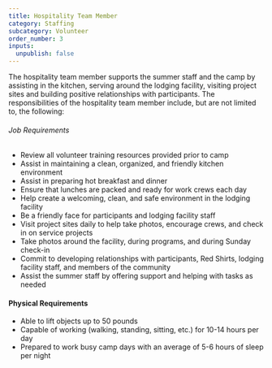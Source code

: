 ```yaml
---
title: Hospitality Team Member
category: Staffing
subcategory: Volunteer
order_number: 3
inputs:
  unpublish: false
---
```

The hospitality team member supports the summer staff and the camp by assisting in the kitchen, serving around the lodging facility, visiting project sites and building positive relationships with participants. The responsibilities of the hospitality team member include, but are not limited to, the following:

###### Job Requirements

* Review all volunteer training resources provided prior to camp
* Assist in maintaining a clean, organized, and friendly kitchen environment
* Assist in preparing hot breakfast and dinner
* Ensure that lunches are packed and ready for work crews each day
* Help create a welcoming, clean, and safe environment in the lodging facility
* Be a friendly face for participants and lodging facility staff
* Visit project sites daily to help take photos, encourage crews, and check in on service projects
* Take photos around the facility, during programs, and during Sunday check-in
* Commit to developing relationships with participants, Red Shirts, lodging facility staff, and members of the community
* Assist the summer staff by offering support and helping with tasks as needed

#### Physical Requirements

* Able to lift objects up to 50 pounds
* Capable of working (walking, standing, sitting, etc.) for 10-14 hours per day
* Prepared to work busy camp days with an average of 5-6 hours of sleep per night